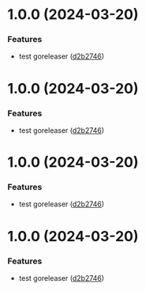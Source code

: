 # 1.0.0 (2024-03-20)


### Features

* test goreleaser ([d2b2746](https://github.com/mikesmithgh/test/commit/d2b2746c57a3f0e6e4c7ce50a7a8efca629fc96c))

# 1.0.0 (2024-03-20)


### Features

* test goreleaser ([d2b2746](https://github.com/mikesmithgh/test/commit/d2b2746c57a3f0e6e4c7ce50a7a8efca629fc96c))

# 1.0.0 (2024-03-20)


### Features

* test goreleaser ([d2b2746](https://github.com/mikesmithgh/test/commit/d2b2746c57a3f0e6e4c7ce50a7a8efca629fc96c))

# 1.0.0 (2024-03-20)


### Features

* test goreleaser ([d2b2746](https://github.com/mikesmithgh/test/commit/d2b2746c57a3f0e6e4c7ce50a7a8efca629fc96c))
